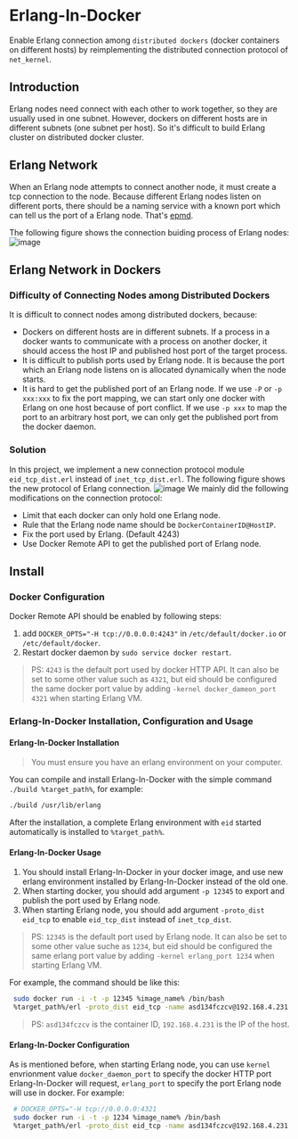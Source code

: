 Erlang-In-Docker
================
Enable Erlang connection among `distributed dockers` (docker containers on different hosts) by reimplementing the distributed connection protocol of `net_kernel`.

Introduction
------------
Erlang nodes need connect with each other to work together, so they are usually used in one subnet.
However, dockers on different hosts are in different subnets (one subnet per host). So it's difficult to build Erlang cluster on distributed docker cluster.

Erlang Network
--------------
When an Erlang node attempts to connect another node, it must create a tcp connection to the node. Because different Erlang nodes listen on different ports, there should be a naming service with a known port which can tell us the port of a Erlang node. That's [epmd](www.erlang.org/doc/man/epmd.html).

The following figure shows the connection buiding process of Erlang nodes:
![image](https://raw.githubusercontent.com/taotaotheripper/Erlang-In-Docker/master/images/Erlang_Network.jpg "Erlang Network")

Erlang Network in Dockers
-------------------------
### Difficulty of Connecting Nodes among Distributed Dockers
It is difficult to connect nodes among distributed dockers, because:<br />
  * Dockers on different hosts are in different subnets. If a process in a docker wants to communicate with a process on another docker, it should access the host IP and published host port of the target process.<br />
  * It is difficult to publish ports used by Erlang node. It is because the port which an Erlang node listens on is allocated dynamically when the node starts.<br />
  * It is hard to get the published port of an Erlang node. If we use `-P` or `-p xxx:xxx` to fix the port mapping, we can start only one docker with Erlang on one host because of port conflict. If we use `-p xxx` to map the port to an arbitrary host port, we can only get the published port from the docker daemon.<br />

### Solution
In this project, we implement a new connection protocol module `eid_tcp_dist.erl` instead of `inet_tcp_dist.erl`. The following figure shows the new protocol of Erlang connection.
![image](https://raw.githubusercontent.com/taotaotheripper/Erlang-In-Docker/master/images/Erlang_Network_in_Dockers.jpg "Erlang Network in Dockers")
We mainly did the following modifications on the connection protocol:<br />
  * Limit that each docker can only hold one Erlang node.<br />
  * Rule that the Erlang node name should be `DockerContainerID@HostIP`.<br />
  * Fix the port used by Erlang. (Default 4243)<br />
  * Use Docker Remote API to get the published port of Erlang node.<br />

Install
-------
### Docker Configuration
Docker Remote API should be enabled by following steps:<br />
1. add `DOCKER_OPTS="-H tcp://0.0.0.0:4243"` in `/etc/default/docker.io` or `/etc/default/docker`.<br />
2. Restart docker daemon by `sudo service docker restart`.<br />
>PS: `4243` is the default port used by docker HTTP API. It can also be set to some other value such as `4321`, but eid should be configured the same docker port value by adding `-kernel docker_dameon_port 4321` when starting Erlang VM.

### Erlang-In-Docker Installation, Configuration and Usage
#### Erlang-In-Docker Installation
>You must ensure you have an erlang environment on your computer.

You can compile and install Erlang-In-Docker with the simple command `./build %target_path%`, for example:
```Bash
./build /usr/lib/erlang
```
After the installation, a complete Erlang environment with `eid` started automatically is installed to `%target_path%`.

#### Erlang-In-Docker Usage
1. You should install Erlang-In-Docker in your docker image, and use new erlang environment installed by Erlang-In-Docker instead of the old one.<br />
2. When starting docker, you should add argument `-p 12345` to export and publish the port used by Erlang node.<br />
3. When starting Erlang node, you should add argument `-proto_dist eid_tcp` to enable `eid_tcp_dist` instead of `inet_tcp_dist`.

>PS: `12345` is the default port used by Erlang node. It can also be set to some other value suche as `1234`, but eid should be configured the same erlang port value by adding `-kernel erlang_port 1234` when starting Erlang VM.

For example, the command should be like this:
```Bash
 sudo docker run -i -t -p 12345 %image_name% /bin/bash
 %target_path%/erl -proto_dist eid_tcp -name asd134fczcv@192.168.4.231 -setcookie taotaotheripper
```
>PS: `asd134fczcv` is the container ID, `192.168.4.231` is the IP of the host.

#### Erlang-In-Docker Configuration
As is mentioned before, when starting Erlang node, you can use `kernel` envrionment value `docker_daemon_port` to specify the docker HTTP port Erlang-In-Docker will request, `erlang_port` to specify the port Erlang node will use in docker. For example:
```Bash
 # DOCKER_OPTS="-H tcp://0.0.0.0:4321
 sudo docker run -i -t -p 1234 %image_name% /bin/bash
 %target_path%/erl -proto_dist eid_tcp -name asd134fczcv@192.168.4.231 -setcookie taotaotheripper -kernel docker_daemon_port 4321 erlang_port 1234
```
